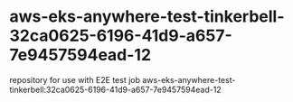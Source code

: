 # aws-eks-anywhere-test-tinkerbell-32ca0625-6196-41d9-a657-7e9457594ead-12
repository for use with E2E test job aws-eks-anywhere-test-tinkerbell:32ca0625-6196-41d9-a657-7e9457594ead-12
